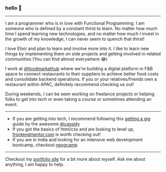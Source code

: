 ### hello 👋
---
I am a programmer who is in love with Functional Programming. I am someone who is defined by a constant thirst to learn. No matter how much time I spend learning new technologies, and no matter how much I invest in the growth of my knowledge, I can never seem to quench that thirst!

I love Elixir and plan to learn and involve more into it. I like to learn new things by implementing them on side projects and getting involved in related communities (You can find almost everywhere 😂)

I work at [@foodmarkethub](https://foodmarkethub.com/) where we're building a digital platform in F&B space to connect restaurants to their suppliers to achieve better food costs and consolidate backend operations. If you or your relatives/friends own a restaurant within APAC, definitely recommend checking us out!  

During weekends, I can be seen working on freelance projects or helping folks to get into tech or even taking a course or sometimes attending an event.

--- 
- If you are getting into tech, I recommend following this [getting a gig](https://github.com/cassidoo/getting-a-gig) guide by the awesome [@cassidy](https://twitter.com/cassidoo)  
- If you got the basics of html/css and are looking to level up, [frontendmentor.com](https://www.frontendmentor.io/) is worth checking out!  
- If you are in India and looking for an intensive web development bootcamp, checkout [neogcamp](https://www.neog.camp)  

---
Checkout my [portfolio site](https://zeshhaan.github.io/portfolio/) for a bit more about myself. Ask me about anything, I am happy to help.
